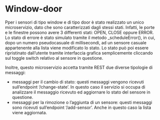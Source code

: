# Window-door 

Pper i sensori di tipo window e di tipo door è stato realizzato un unico microservizio, dato che sono caratterizzati dagli stessi stati. Infatti, le porte e le finestre possono avere 3 differenti stati: OPEN, CLOSE oppure ERROR. 
Lo stato di errore è stato simulato tramite il metodo _scheduleError(), in cui, dopo un numero pseudocasuale di millisecondi, ad un sensore casuale appartenente alla lista viene modificato lo stato. Lo stato può poi essere ripristinato dall’utente tramite interfaccia grafica semplicemente cliccando sul toggle switch relativo al sensore in questione.

Inoltre, questo microservizio accetta tramite REST due diverse tipologie di messaggi: 
* messaggi per il cambio di stato: questi messaggi vengono ricevuti sull’endpoint ‘/change-state’. In questo caso il servizio si occupa di analizzare il messaggio ricevuto ed aggiornare lo stato del sensore in questione. 
* messaggi per la rimozione o l’aggiunta di un sensore: questi messaggi sono ricevuti sull’endpoint ‘/add-sensor’. Anche in questo caso la lista viene aggiornata. 
